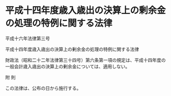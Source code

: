 # 平成十四年度歳入歳出の決算上の剰余金の処理の特例に関する法律

平成十六年法律第三号

平成十四年度歳入歳出の決算上の剰余金の処理の特例に関する法律

財政法（昭和二十二年法律第三十四号）第六条第一項の規定は、平成十四年度の一般会計歳入歳出の決算上の剰余金については、適用しない。

附 則

この法律は、公布の日から施行する。
